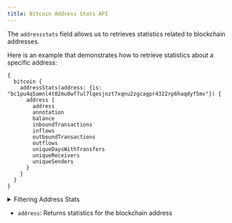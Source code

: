 ```yaml
---
title: Bitcoin Address Stats API
---
```


<head>
<meta name="title" content="Bitcoin Address Stats API"/>
<meta name="description" content="Get address balance and history on the Bitcoin blockchain. Also, get address balance and history for tokens on the Bitcoin blockchain."/>
<meta name="keywords" content="Bitcoin api, Bitcoin python api, Bitcoin nft api, Bitcoin scan api, Bitcoin matic api, Bitcoin api docs, Bitcoin crypto api, Bitcoin blockchain api,matic network api"/>
<meta name="robots" content="index, follow"/>
<meta http-equiv="Content-Type" content="text/html; charset=utf-8"/>
<meta name="language" content="English"/>

<!-- Open Graph / Facebook -->
<meta property="og:type" content="website" />
<meta property="og:title" content="Bitcoin  Address Stats API" />
<meta property="og:description" content="Get address balance and history on the Bitcoin   blockchain. Also, get address balance and history for tokens or NFTs on the Bitcoin blockchain." />

<!-- Twitter -->
<meta property="twitter:card" content="summary_large_image" />
<meta property="twitter:title" content="Bitcoin Address Stats API" />
<meta property="twitter:description" content="Get address balance and history on the Bitcoin blockchain. Also, get address balance and history for tokens or NFTs on the Bitcoin blockchain." />
</head>

The `addressstats` field allows us to retrieves statistics related to blockchain addresses.

Here is an example that demonstrates how to retrieve statistics about a specific address:

```
{
  bitcoin {
    addressStats(address: {is: "bc1pu4q5amnl4t02mu0wf7ul7lqesjnzt7xqnu2zgcagpr4322rp6haqdyf5mv"}) {
      address {
        address
        annotation
        balance
        inboundTransactions
        inflows
        outboundTransactions
        outflows
        uniqueDaysWithTransfers
        uniqueReceivers
        uniqueSenders
      }
    }
  }
}

```

<details>
<summary>Filtering Address Stats</summary>

-   `address`: Filter by a specific address or a list of addresses
-   `options`:  Filter returned data by ordering, limiting, and constraining it. Available fields: `asc`, `ascByInteger`, `desc`, `descByInteger`, `limit`, `limitBy`, `offset`.

</details>

-   `address`: Returns statistics for the blockchain address
